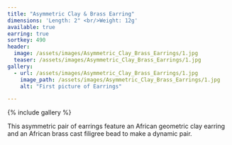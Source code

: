 ```yaml
---
title: "Asymmetric Clay & Brass Earring"
dimensions: 'Length: 2" <br/>Weight: 12g'
available: true
earring: true
sortkey: 490
header:
  image: /assets/images/Asymmetric_Clay_Brass_Earrings/1.jpg
  teaser: /assets/images/Asymmetric_Clay_Brass_Earrings/1.jpg
gallery:
  - url: /assets/images/Asymmetric_Clay_Brass_Earrings/1.jpg
    image_path: /assets/images/Asymmetric_Clay_Brass_Earrings/1.jpg
    alt: "First picture of Earrings"

---
```



{% include gallery %}

This asymmetric pair of earrings feature an African geometric clay earring and an African brass cast filigree bead to make a dynamic pair.